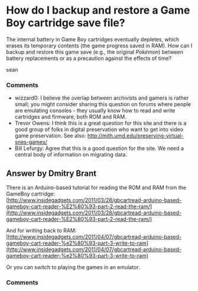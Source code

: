 How do I backup and restore a Game Boy cartridge save file?
=====================
The internal battery in Game Boy cartridges eventually depletes, which
erases its temporary contents (the game progress saved in RAM). How can
I backup and restore this game save (e.g., the original *Pokémon*)
between battery replacements or as a precaution against the effects of
time?

sean

### Comments ###
* wizzard0: I believe the overlap between archivists and gamers is rather small; you
might consider sharing this question on forums where people are
emulating consoles - they usually know how to read and write cartridges
and firmware, both ROM and RAM.
* Trevor Owens: I think this is a great question for this site and there is a good group
of folks in digital preservation who want to get into video game
preservation. See also:
http://mith.umd.edu/preserving-virtual-snes-games/
* Bill Lefurgy: Agree that this is a good question for the site. We need a central body
of information on migrating data.


Answer by Dmitry Brant
----------------
There is an Arduino-based tutorial for reading the ROM and RAM from the
GameBoy cartridge:
[http://www.insidegadgets.com/2011/03/28/gbcartread-arduino-based-gameboy-cart-reader-%E2%80%93-part-2-read-the-ram/](http://www.insidegadgets.com/2011/03/28/gbcartread-arduino-based-gameboy-cart-reader-%E2%80%93-part-2-read-the-ram/)

And for writing back to RAM:
[http://www.insidegadgets.com/2011/04/07/gbcartread-arduino-based-gameboy-cart-reader-%e2%80%93-part-3-write-to-ram](http://www.insidegadgets.com/2011/04/07/gbcartread-arduino-based-gameboy-cart-reader-%e2%80%93-part-3-write-to-ram)

Or you can switch to playing the games in an emulator.

### Comments ###


